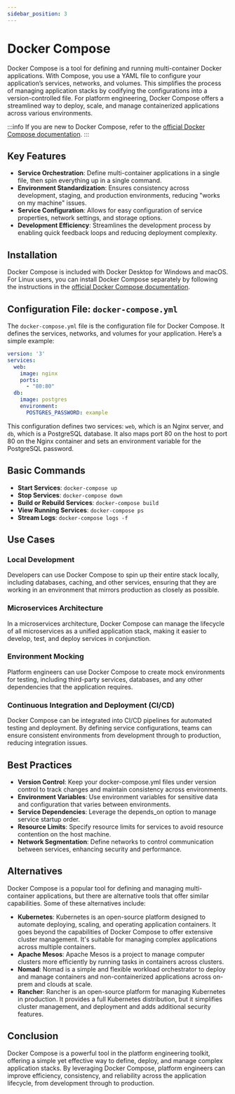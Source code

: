 ```yaml
---
sidebar_position: 3
---
```


# Docker Compose

Docker Compose is a tool for defining and running multi-container Docker applications. With Compose, you use a YAML file to configure your application’s services, networks, and volumes. This simplifies the process of managing application stacks by codifying the configurations into a version-controlled file. For platform engineering, Docker Compose offers a streamlined way to deploy, scale, and manage containerized applications across various environments.

:::info
If you are new to Docker Compose, refer to the [official Docker Compose documentation](https://docs.docker.com/compose/).
:::

## Key Features

- **Service Orchestration**: Define multi-container applications in a single file, then spin everything up in a single command.
- **Environment Standardization**: Ensures consistency across development, staging, and production environments, reducing "works on my machine" issues.
- **Service Configuration**: Allows for easy configuration of service properties, network settings, and storage options.
- **Development Efficiency**: Streamlines the development process by enabling quick feedback loops and reducing deployment complexity.

## Installation

Docker Compose is included with Docker Desktop for Windows and macOS. For Linux users, you can install Docker Compose separately by following the instructions in the [official Docker Compose documentation](https://docs.docker.com/compose/install/).

## Configuration File: `docker-compose.yml`

The `docker-compose.yml` file is the configuration file for Docker Compose. It defines the services, networks, and volumes for your application. Here’s a simple example:

```yaml
version: '3'
services:
  web:
    image: nginx
    ports:
      - "80:80"
  db:
    image: postgres
    environment:
      POSTGRES_PASSWORD: example
```

This configuration defines two services: `web`, which is an Nginx server, and `db`, which is a PostgreSQL database. It also maps port 80 on the host to port 80 on the Nginx container and sets an environment variable for the PostgreSQL password.

## Basic Commands

- **Start Services**: `docker-compose up`
- **Stop Services**: `docker-compose down`
- **Build or Rebuild Services**: `docker-compose build`
- **View Running Services**: `docker-compose ps`
- **Stream Logs**: `docker-compose logs -f`

## Use Cases

### Local Development

Developers can use Docker Compose to spin up their entire stack locally, including databases, caching, and other services, ensuring that they are working in an environment that mirrors production as closely as possible.

### Microservices Architecture

In a microservices architecture, Docker Compose can manage the lifecycle of all microservices as a unified application stack, making it easier to develop, test, and deploy services in conjunction.

### Environment Mocking

Platform engineers can use Docker Compose to create mock environments for testing, including third-party services, databases, and any other dependencies that the application requires.

### Continuous Integration and Deployment (CI/CD)

Docker Compose can be integrated into CI/CD pipelines for automated testing and deployment. By defining service configurations, teams can ensure consistent environments from development through to production, reducing integration issues.

## Best Practices

- **Version Control**: Keep your docker-compose.yml files under version control to track changes and maintain consistency across environments.
- **Environment Variables**: Use environment variables for sensitive data and configuration that varies between environments.
- **Service Dependencies**: Leverage the depends_on option to manage service startup order.
- **Resource Limits**: Specify resource limits for services to avoid resource contention on the host machine.
- **Network Segmentation**: Define networks to control communication between services, enhancing security and performance.

## Alternatives

Docker Compose is a popular tool for defining and managing multi-container applications, but there are alternative tools that offer similar capabilities. Some of these alternatives include:

- **Kubernetes**: Kubernetes is an open-source platform designed to automate deploying, scaling, and operating application containers. It goes beyond the capabilities of Docker Compose to offer extensive cluster management. It's suitable for managing complex applications across multiple containers.
- **Apache Mesos**: Apache Mesos is a project to manage computer clusters more efficiently by running tasks in containers across clusters.
- **Nomad**: Nomad is a simple and flexible workload orchestrator to deploy and manage containers and non-containerized applications across on-prem and clouds at scale.
- **Rancher**: Rancher is an open-source platform for managing Kubernetes in production. It provides a full Kubernetes distribution, but it simplifies cluster management, and deployment and adds additional security features.

## Conclusion

Docker Compose is a powerful tool in the platform engineering toolkit, offering a simple yet effective way to define, deploy, and manage complex application stacks. By leveraging Docker Compose, platform engineers can improve efficiency, consistency, and reliability across the application lifecycle, from development through to production.